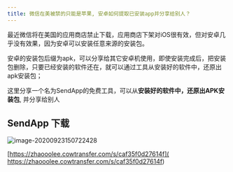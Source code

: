 ```yaml
---
title: 微信在美被禁的只能是苹果, 安卓如何提取已安装app并分享给别人？
---
```



最近微信将在美国的应用商店禁止下载，应用商店下架对iOS很有效，但对安卓几乎没有效果，因为安卓可以安装任意来源的安装包。



安卓的安装包后缀为apk，可以分享给其它安卓机使用，即使安装完成后，把安装包删除，只要已经安装的软件还在，就可以通过工具从安装好的软件中，还原出apk安装包；



这里分享一个名为SendApp的免费工具，可以从**安装好的软件中，还原出APK安装包**, 并分享给别人


## SendApp 下载

![image-20200923150722428](https://www.v2fy.com/asset/0i/jikemiji/jikemiji-md/kr-000131.assets/image-20200923150722428.png)

[https://zhaooolee.cowtransfer.com/s/caf35f0d27614f](
https://zhaooolee.cowtransfer.com/s/caf35f0d27614f)















